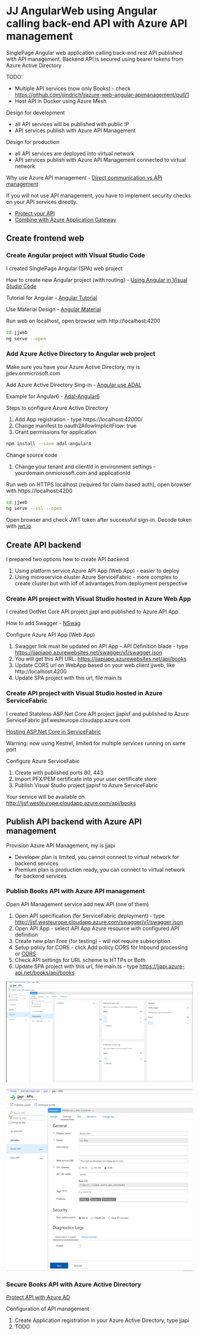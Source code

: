 # JJ AngularWeb using Angular calling back-end API with Azure API management

SinglePage Angular web application calling back-end rest API published with API management. Backend API is secured using bearer tokens from Azure Active Directory .

TODO:

- Multiple API services (now only Books) - check https://github.com/jjindrich/jjazure-web-angular-apimanagement/pull/1
- Host API in Docker using Azure Mesh

Design for development

- all API services will be published with public IP
- API services publish with Azure API Management

Design for production

- all API services are deployed into virtual network
- API services publish with Azure API Management connected to virtual network

 Why use Azure API management - [Direct communication vs API management](https://docs.microsoft.com/en-us/dotnet/standard/microservices-architecture/architect-microservice-container-applications/direct-client-to-microservice-communication-versus-the-api-gateway-pattern)

If you will not use API management, you have to implement security checks on your API services directly.

- [Protect your API](https://docs.microsoft.com/en-us/azure/api-management/transform-api)
- [Combine with Azure Application Gateway](https://docs.microsoft.com/en-us/azure/api-management/api-management-howto-integrate-internal-vnet-appgateway)

## Create frontend web

### Create Angular project with Visual Studio Code

I created SinglePage Angular (SPA) web project

How to create new Angular project (with routing) - [Using Angular in Visual Studio Code](https://code.visualstudio.com/docs/nodejs/angular-tutorial)

Tutorial for Angular - [Angular Tutorial](https://angular.io/tutorial/toh-pt0)

Use Material Design - [Angular Material](https://material.angular.io/guide/getting-started)

Run web on localhost, open browser with http://localhost:4200

```bash
cd jjweb
ng serve --open
```

### Add Azure Active Directory to Angular web project

Make sure you have your Azure Active Directory, my is jjdev.onmicrosoft.com

Add Azure Active Directory Sing-in - [Angular use ADAL](https://docs.microsoft.com/en-us/azure/active-directory/develop/quickstart-v1-angularjs-spa)

Example for Angular6 - [Adal-Angular6](https://github.com/benbaran/adal-angular6-example)

Steps to configure Azure Active Directory

1. Add App registration - type https://localhost:42000/
2. Change manifest to oauth2AllowImplicitFlow: true
3. Grant permissions for application

```bash
npm install --save adal-angular4
```

Change source code

1. Change your tenant and clientId in environment settings - yourdomain.onmicrosoft.com and applicationId

Run web on HTTPS localhost (required for claim based auth), open browser with https://localhost:4200

```bash
cd jjweb
ng serve --ssl --open
```

Open browser and check JWT token after successful sign-in. Decode token with [jwt.io](https://jwt.io/).

## Create API backend

I prepared two options how to create API backend

1. Using platform service Azure API App (Web App) - easier to deploy
2. Using microservice cluster Azure ServiceFabric - more complex to create cluster but with lof of advantages from deployment perspective

### Create API project with Visual Studio hosted in Azure Web App

I created DotNet Core API project jjapi and published to Azure API App.

How to add Swagger - [NSwag](https://docs.microsoft.com/en-us/aspnet/core/tutorials/getting-started-with-nswag?view=aspnetcore-2.1&tabs=visual-studio%2Cvisual-studio-xml)

Configure Azure API App (Web App)

1. Swagger link must be updated on API App - API Definition blade - type https://jjapiapp.azurewebsites.net/swagger/v1/swagger.json
2. You will get this API URL: https://jjapiapp.azurewebsites.net/api/books
3. Update CORS url on WebApp based on your web client jjweb, like http://localhost:4200
4. Update SPA project with this url, file main.ts

### Create API project with Visual Studio hosted in Azure ServiceFabric

I created Stateless ASP.Net Core API project jjapisf and published to Azure ServiceFabric jjsf.westeurope.cloudapp.azure.com

[Hosting ASP.Net Core in ServiceFabric](https://docs.microsoft.com/en-us/azure/service-fabric/service-fabric-reliable-services-communication-aspnetcore)

Warning: now using Kestrel, limited for multiple services running on same port

Configure Azure ServiceFabic

1. Create with published ports 80, 443
2. Import PFX/PEM certificate into your user certificate store
3. Publish Visual Studio project jjapisf to Azure ServiceFabric

Your service will be available on http://jjsf.westeurope.cloudapp.azure.com/api/books

## Publish API backend with Azure API management

Provision Azure API Management, my is jjapi

- Developer plan is limited, you cannot connect to virtual network for backend services
- Premium plan is production ready, you can connect to virtual network for backend services

### Publish Books API with Azure API management

Open API Management service add new API (one of them)

1. Open API specification (for ServiceFabric deployment) - type http://jjsf.westeurope.cloudapp.azure.com/swagger/v1/swagger.json
2. Open API App - select API App Azure resource with configured API definition
3. Create new plan Free (for testing) - will not require subscription
4. Setup policy for CORS - click Add policy CORS for Inbound processing or [CORS](https://docs.microsoft.com/en-us/azure/api-management/api-management-cross-domain-policies)
5. Check API settings for URL scheme to HTTPs or Both
6. Update SPA project with this url, file main.ts - type https://jjapi.azure-api.net/books/api/books

![API management Books API](media/api-books-design.png)

![API management Books API](media/api-books-settings.png)

### Secure Books API with Azure Active Directory

[Protect API with Azure AD](https://docs.microsoft.com/en-us/azure/api-management/api-management-howto-protect-backend-with-aad)

Configuration of API management

1. Create Application registration in your Azure Active Directory, type jjapi
2. TODO
